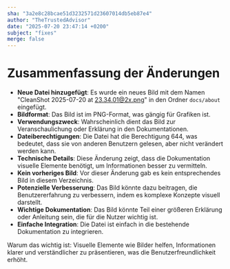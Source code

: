 ```yaml
---
sha: "3a2e8c28bcae51d3232571d23607014db5eb87e4"
author: "TheTrustedAdvisor"
date: "2025-07-20 23:47:14 +0200"
subject: "fixes"
merge: false
---
```


# Zusammenfassung der Änderungen

- **Neue Datei hinzugefügt**: Es wurde ein neues Bild mit dem Namen "CleanShot 2025-07-20 at 23.34.01@2x.png" in den Ordner `docs/about` eingefügt.
- **Bildformat**: Das Bild ist im PNG-Format, was gängig für Grafiken ist.
- **Verwendungszweck**: Wahrscheinlich dient das Bild zur Veranschaulichung oder Erklärung in den Dokumentationen.
- **Dateiberechtigungen**: Die Datei hat die Berechtigung 644, was bedeutet, dass sie von anderen Benutzern gelesen, aber nicht verändert werden kann.
- **Technische Details**: Diese Änderung zeigt, dass die Dokumentation visuelle Elemente benötigt, um Informationen besser zu vermitteln.
- **Kein vorheriges Bild**: Vor dieser Änderung gab es kein entsprechendes Bild in diesem Verzeichnis.
- **Potenzielle Verbesserung**: Das Bild könnte dazu beitragen, die Benutzererfahrung zu verbessern, indem es komplexe Konzepte visuell darstellt.
- **Wichtige Dokumentation**: Das Bild könnte Teil einer größeren Erklärung oder Anleitung sein, die für die Nutzer wichtig ist.
- **Einfache Integration**: Die Datei ist einfach in die bestehende Dokumentation zu integrieren.

Warum das wichtig ist: Visuelle Elemente wie Bilder helfen, Informationen klarer und verständlicher zu präsentieren, was die Benutzerfreundlichkeit erhöht.

